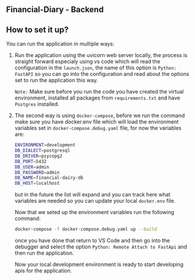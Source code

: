 ## Financial-Diary - Backend

## How to set it up?

You can run the application in multiple ways:

1. Run the application using the uvicorn web server locally, the process is straight forward especialy using vs code which will read the configuration in the `launch.json`, the name of this option is `Python: FastAPI` so you can go into the configuration and read about the options set to run the application this way.

   `Note:` Make sure before you run the code you have created the virtual environment, installed all packages from `requirements.txt` and have `Postgres` installed.

2. The second way is using `docker-compose`, before we run the command make sure you have docker.env file which will load the environment variables set in `docker-compose.debug.yaml` file, for now the variables are:

   ```bash
   ENVIRONMENT=development
   DB_DIALECT=postgresql
   DB_DRIVER=psycopg2
   DB_PORT=5432
   DB_USER=admin
   DB_PASSWORD=admin
   DB_NAME=financial-dairy-db
   DB_HOST=localhost
   ```

   but in the future the list will expand and you can track here what variables are needed so you can update your local `docker.env` file.

   Now that we seted up the environment variables run the following command:

   ```bash
   docker-compose -f docker-compose.debug.yaml up --build
   ```

   once you have done that return to VS Code and then go into the debugger and select the option `Python: Remote Attach to FastApi` and then run the application.

   Now your local development environment is ready to start developing apis for the application.
